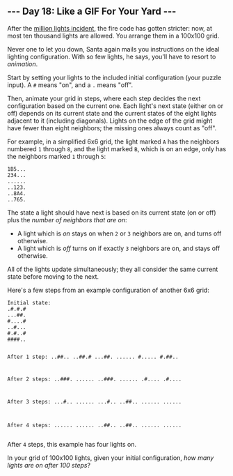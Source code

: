 <h2>--- Day 18: Like a GIF For Your Yard ---</h2><p>After the <a href="6">million lights incident</a>, the fire code has gotten stricter: now, at most <span title="This is an outrage!  We&apos;re going to the next town hall meeting.">ten thousand lights</span> are allowed.  You arrange them in a 100x100 grid.</p>
<p>Never one to let you down, Santa again mails you instructions on the ideal lighting configuration.  With so few lights, he says, you&apos;ll have to resort to <em>animation</em>.</p>
<p>Start by setting your lights to the included initial configuration (your puzzle input).  A <code>#</code> means &quot;on&quot;, and a <code>.</code> means &quot;off&quot;.</p>
<p>Then, animate your grid in steps, where each step decides the next configuration based on the current one.  Each light&apos;s next state (either on or off) depends on its current state and the current states of the eight lights adjacent to it (including diagonals).  Lights on the edge of the grid might have fewer than eight neighbors; the missing ones always count as &quot;off&quot;.</p>
<p>For example, in a simplified 6x6 grid, the light marked <code>A</code> has the neighbors numbered <code>1</code> through <code>8</code>, and the light marked <code>B</code>, which is on an edge, only has the neighbors marked <code>1</code> through <code>5</code>:</p>
<pre><code>1B5...
234...
......
..123.
..8A4.
..765.
</code></pre>
<p>The state a light should have next is based on its current state (on or off) plus the <em>number of neighbors that are on</em>:</p>
<ul>
<li>A light which is <em>on</em> stays on when <code>2</code> or <code>3</code> neighbors are on, and turns off otherwise.</li>
<li>A light which is <em>off</em> turns on if exactly <code>3</code> neighbors are on, and stays off otherwise.</li>
</ul>
<p>All of the lights update simultaneously; they all consider the same current state before moving to the next.</p>
<p>Here&apos;s a few steps from an example configuration of another 6x6 grid:</p>
<pre><code>Initial state:
.#.#.#
...##.
#....#
..#...
#.#..#
####..

After 1 step:
..##..
..##.#
...##.
......
#.....
#.##..

After 2 steps:
..###.
......
..###.
......
.#....
.#....

After 3 steps:
...#..
......
...#..
..##..
......
......

After 4 steps:
......
......
..##..
..##..
......
......
</code></pre>
<p>After <code>4</code> steps, this example has four lights on.</p>
<p>In your grid of 100x100 lights, given your initial configuration, <em>how many lights are on after 100 steps</em>?</p>
